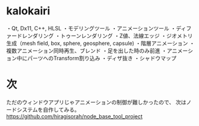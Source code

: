 # kalokairi

・Qt, Dx11, C++, HLSL
・モデリングツール
・アニメーションツール
・ディファードレンダリング
・トゥーンレンダリング
・Z値、法線エッジ
・ジオメトリ生成（mesh field, box, sphere, geosphere, capsule)
・階層アニメーション
・複数アニメーション同時再生、ブレンド
・足を出した時のみ前進
・アニメーション中にパーツへのTransform割り込み
・ディザ抜き
・シャドウマップ

# 次
ただのウィンドウアプリじゃアニメーションの制御が難しかったので、
次はノードシステムを自作してみる。
https://github.com/hiragisorah/node_base_tool_project
